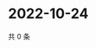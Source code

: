 # 2022-10-24

共 0 条

<!-- BEGIN WEIBO -->
<!-- 最后更新时间 Mon Oct 24 2022 12:57:42 GMT+0800 (China Standard Time) -->

<!-- END WEIBO -->
